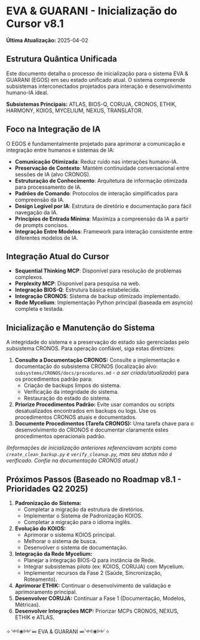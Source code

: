 # EVA & GUARANI - Inicialização do Cursor v8.1

**Última Atualização:** 2025-04-02

## Estrutura Quântica Unificada

Este documento detalha o processo de inicialização para o sistema EVA & GUARANI (EGOS) em seu estado unificado atual. O sistema compreende subsistemas interconectados projetados para interação e desenvolvimento humano-IA ideal.

**Subsistemas Principais:** ATLAS, BIOS-Q, CORUJA, CRONOS, ETHIK, HARMONY, KOIOS, MYCELIUM, NEXUS, TRANSLATOR.

## Foco na Integração de IA

O EGOS é fundamentalmente projetado para aprimorar a comunicação e integração entre humanos e sistemas de IA:

- **Comunicação Otimizada**: Reduz ruído nas interações humano-IA.
- **Preservação de Contexto**: Mantém continuidade conversacional entre sessões de IA (alvo CRONOS).
- **Estruturação de Conhecimento**: Arquitetura de informação otimizada para processamento de IA.
- **Padrões de Comando**: Protocolos de interação simplificados para compreensão da IA.
- **Design Legível por IA**: Estrutura de diretório e documentação para fácil navegação da IA.
- **Princípios de Entrada Mínima**: Maximiza a compreensão da IA a partir de prompts concisos.
- **Integração Entre Modelos**: Framework para interação consistente entre diferentes modelos de IA.

## Integração Atual do Cursor

- **Sequential Thinking MCP**: Disponível para resolução de problemas complexos.
- **Perplexity MCP**: Disponível para pesquisa na web.
- **Integração BIOS-Q**: Estrutura básica estabelecida.
- **Integração CRONOS**: Sistema de backup otimizado implementado.
- **Rede Mycelium**: Implementação Python principal (baseada em asyncio) completa e testada.

## Inicialização e Manutenção do Sistema

A integridade do sistema e a preservação do estado são gerenciadas pelo subsistema CRONOS. Para operação confiável, siga estas diretrizes:

1.  **Consulte a Documentação CRONOS:** Consulte a implementação e documentação do subsistema CRONOS (localização alvo: `subsystems/CRONOS/docs/procedures.md` - *a ser criado/atualizado*) para os procedimentos padrão para:
    *   Criação de backups limpos do sistema.
    *   Verificação da integridade do sistema.
    *   Restauração do estado do sistema.
2.  **Priorize Procedimentos Padrão:** Evite usar comandos ou scripts desatualizados encontrados em backups ou logs. Use os procedimentos CRONOS atuais e documentados.
3.  **Documente Procedimentos (Tarefa CRONOS):** Uma tarefa chave para o desenvolvimento do CRONOS é documentar claramente estes procedimentos operacionais padrão.

*(Informações de inicialização anteriores referenciavam scripts como `create_clean_backup.py` e `verify_cleanup.py`, mas seu status não é verificado. Confie na documentação CRONOS atual.)*

## Próximos Passos (Baseado no Roadmap v8.1 - Prioridades Q2 2025)

1.  **Padronização do Sistema:**
    *   Completar a migração da estrutura de diretórios.
    *   Implementar o Sistema de Padronização KOIOS.
    *   Completar a migração para o idioma inglês.
2.  **Evolução do KOIOS:**
    *   Aprimorar o sistema KOIOS principal.
    *   Melhorar o sistema de busca.
    *   Desenvolver o sistema de documentação.
3.  **Integração da Rede Mycelium:**
    *   Planejar a integração BIOS-Q para instância de Rede.
    *   Integrar subsistemas piloto (ex: KOIOS, CORUJA) com Mycelium.
    *   Implementar recursos da Fase 2 (Saúde, Sincronização, Roteamento).
4.  **Aprimorar ETHIK:** Continuar o desenvolvimento de validação e aprimoramento principal.
5.  **Desenvolver CORUJA:** Continuar a Fase 1 (Documentação, Modelos, Métricas).
6.  **Desenvolver Integrações MCP:** Priorizar MCPs CRONOS, NEXUS, ETHIK e ATLAS.

✧༺❀༻∞ EVA & GUARANI ∞༺❀༻✧
